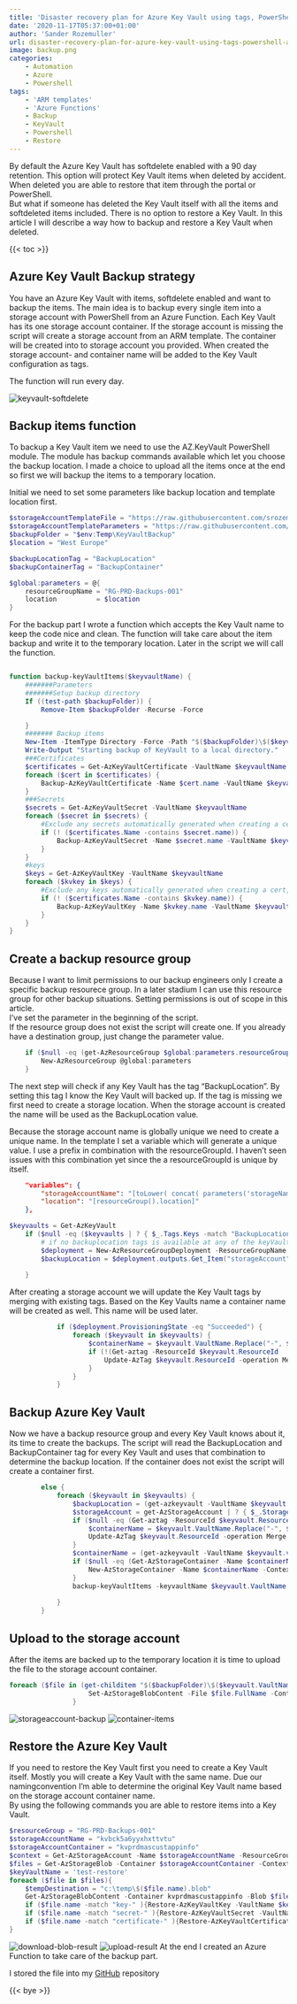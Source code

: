 ```yaml
---
title: 'Disaster recovery plan for Azure Key Vault using tags, PowerShell and Azure Function'
date: '2020-11-17T05:37:00+01:00'
author: 'Sander Rozemuller'
url: disaster-recovery-plan-for-azure-key-vault-using-tags-powershell-and-azure-function
image: backup.png
categories:
    - Automation
    - Azure
    - Powershell
tags:
    - 'ARM templates'
    - 'Azure Functions'
    - Backup
    - KeyVault
    - Powershell
    - Restore
---
```


By default the Azure Key Vault has softdelete enabled with a 90 day retention. This option will protect Key Vault items when deleted by accident. When deleted you are able to restore that item through the portal or PowerShell.   
But what if someone has deleted the Key Vault itself with all the items and softdeleted items included. There is no option to restore a Key Vault. In this article I will describe a way how to backup and restore a Key Vault when deleted.

{{< toc >}}

## Azure Key Vault Backup strategy

You have an Azure Key Vault with items, softdelete enabled and want to backup the items. The main idea is to backup every single item into a storage account with PowerShell from an Azure Function. Each Key Vault has its one storage account container. If the storage account is missing the script will create a storage account from an ARM template. The container will be created into to storage account you provided. When created the storage account- and container name will be added to the Key Vault configuration as tags.

The function will run every day.

![keyvault-softdelete](image-9.png)
## Backup items function

To backup a Key Vault item we need to use the AZ.KeyVault PowerShell module. The module has backup commands available which let you choose the backup location. I made a choice to upload all the items once at the end so first we will backup the items to a temporary location.

Initial we need to set some parameters like backup location and template location first.

```powershell
$storageAccountTemplateFile = "https://raw.githubusercontent.com/srozemuller/Azure/main/AzureStorageAccount/azuredeploy.json"
$storageAccountTemplateParameters = "https://raw.githubusercontent.com/srozemuller/Azure/main/AzureStorageAccount/azuredeploy.parameters.json"
$backupFolder = "$env:Temp\KeyVaultBackup"
$location = "West Europe"

$backupLocationTag = "BackupLocation"
$backupContainerTag = "BackupContainer"

$global:parameters = @{
    resourceGroupName = "RG-PRD-Backups-001"
    location          = $location
}
```


For the backup part I wrote a function which accepts the Key Vault name to keep the code nice and clean. The function will take care about the item backup and write it to the temporary location. Later in the script we will call the function.

```powershell

function backup-keyVaultItems($keyvaultName) {
    #######Parameters
    #######Setup backup directory
    If ((test-path $backupFolder)) {
        Remove-Item $backupFolder -Recurse -Force

    }
    ####### Backup items
    New-Item -ItemType Directory -Force -Path "$($backupFolder)\$($keyvaultName)" | Out-Null
    Write-Output "Starting backup of KeyVault to a local directory."
    ###Certificates
    $certificates = Get-AzKeyVaultCertificate -VaultName $keyvaultName 
    foreach ($cert in $certificates) {
        Backup-AzKeyVaultCertificate -Name $cert.name -VaultName $keyvaultName -OutputFile "$backupFolder\$keyvaultName\certificate-$($cert.name)" | Out-Null
    }
    ###Secrets
    $secrets = Get-AzKeyVaultSecret -VaultName $keyvaultName
    foreach ($secret in $secrets) {
        #Exclude any secrets automatically generated when creating a cert, as these cannot be backed up   
        if (! ($certificates.Name -contains $secret.name)) {
            Backup-AzKeyVaultSecret -Name $secret.name -VaultName $keyvaultName -OutputFile "$backupFolder\$keyvaultName\secret-$($secret.name)" | Out-Null
        }
    }
    #keys
    $keys = Get-AzKeyVaultKey -VaultName $keyvaultName
    foreach ($kvkey in $keys) {
        #Exclude any keys automatically generated when creating a cert, as these cannot be backed up   
        if (! ($certificates.Name -contains $kvkey.name)) {
            Backup-AzKeyVaultKey -Name $kvkey.name -VaultName $keyvaultName -OutputFile "$backupFolder\$keyvaultName\key-$($kvkey.name)" | Out-Null
        }
    }
}
```


## Create a backup resource group

Because I want to limit permissions to our backup engineers only I create a specific backup resourece group. In a later stadium I can use this resource group for other backup situations. Setting permissions is out of scope in this article.   
I’ve set the parameter in the beginning of the script.  
If the resource group does not exist the script will create one. If you already have a destination group, just change the parameter value.

```powershell
    if ($null -eq (get-AzResourceGroup $global:parameters.resourceGroupName -ErrorAction SilentlyContinue)) {
        New-AzResourceGroup @global:parameters
    }
```

The next step will check if any Key Vault has the tag “BackupLocation”. By setting this tag I know the Key Vault will backed up. If the tag is missing we first need to create a storage location. When the storage account is created the name will be used as the BackupLocation value.

Because the storage account name is globally unique we need to create a unique name. In the template I set a variable which will generate a unique value. I use a prefix in combination with the resourceGroupId. I haven’t seen issues with this combination yet since the a resourceGroupId is unique by itself.

```json
    "variables": {
        "storageAccountName": "[toLower( concat( parameters('storageNamePrefix'), uniqueString(resourceGroup().id) ) )]",
        "location": "[resourceGroup().location]"
    },
```


```powershell
$keyvaults = Get-AzKeyVault 
    if ($null -eq ($keyvaults | ? { $_.Tags.Keys -match "BackupLocation" })) {
        # if no backuplocation tags is available at any of the keyVaults we will create one first
        $deployment = New-AzResourceGroupDeployment -ResourceGroupName $global:parameters.resourceGroupName -TemplateUri $storageAccountTemplateFile -TemplateParameterUri $storageAccountTemplateParameters
        $backupLocation = $deployment.outputs.Get_Item("storageAccount").value
       
    }
```

After creating a storage account we will update the Key Vault tags by merging with existing tags. Based on the Key Vaults name a container name will be created as well. This name will be used later.

```powershell
            if ($deployment.ProvisioningState -eq "Succeeded") {
                foreach ($keyvault in $keyvaults) {
                    $containerName = $keyvault.VaultName.Replace("-", $null).ToLower()
                    if (!(Get-aztag -ResourceId $keyvault.ResourceId  | ? { $_.Tags.Keys -match $BackupLocationTag }  )) {
                        Update-AzTag $keyvault.ResourceId -operation Merge -Tag @{BackupLocation = $backupLocation; BackupContainer = $containerName }
                    }
                }
            }
```
## Backup Azure Key Vault

Now we have a backup resource group and every Key Vault knows about it, its time to create the backups. The script will read the BackupLocation and BackupContainer tag for every Key Vault and uses that combination to determine the backup location. If the container does not exist the script will create a container first.

```powershell
        else {
            foreach ($keyvault in $keyvaults) {
                $backupLocation = (get-azkeyvault -VaultName $keyvault.vaultname | ? { $_.Tags.Keys -match $BackupLocationTag}).tags.Get_Item($BackupLocationTag)
                $storageAccount = get-AzStorageAccount | ? { $_.StorageAccountName -eq $backupLocation }
                if ($null -eq (Get-aztag -ResourceId $keyvault.ResourceId  | ? { $_.Tags.Keys -match $BackupContainerTag }  )) {
                    $containerName = $keyvault.VaultName.Replace("-", $null).ToLower()
                    Update-AzTag $keyvault.ResourceId -operation Merge -Tag @{BackupContainer = $containerName }
                }
                $containerName = (get-azkeyvault -VaultName $keyvault.vaultname | ? { $_.Tags.Keys -match $backupContainerTag }).tags.Get_Item($backupContainerTag)
                if ($null -eq (Get-AzStorageContainer -Name $containerName -Context $storageAccount.context)) {
                    New-AzStorageContainer -Name $containerName -Context $storageAccount.context
                }
                backup-keyVaultItems -keyvaultName $keyvault.VaultName
                
            }
        }
```

## Upload to the storage account

After the items are backed up to the temporary location it is time to upload the file to the storage account container.

```powershell
foreach ($file in (get-childitem "$($backupFolder)\$($keyvault.VaultName)")) {
                    Set-AzStorageBlobContent -File $file.FullName -Container $containerName -Blob $file.name -Context $storageAccount.context -Force
                }

```

![storageaccount-backup](image-11.png)
![container-items](image-10.png)

## Restore the Azure Key Vault

If you need to restore the Key Vault first you need to create a Key Vault itself. Mostly you will create a Key Vault with the same name. Due our namingconvention I’m able to determine the original Key Vault name based on the storage account container name.  
By using the following commands you are able to restore items into a Key Vault.

```powershell
$resourceGroup = "RG-PRD-Backups-001"
$storageAccountName = "kvbck5a6yyxhxttvtu"
$storageAccountContainer = "kvprdmascustappinfo"
$context = Get-AzStorageAccount -Name $storageAccountName -ResourceGroupName $resourceGroup
$files = Get-AzStorageBlob -Container $storageAccountContainer -Context $context.Context
$keyVaultName = 'test-restore'
foreach ($file in $files){
    $tempDestination = "c:\temp\$($file.name).blob"
    Get-AzStorageBlobContent -Container kvprdmascustappinfo -Blob $file.name -Context $context.Context -Destination $tempDestination
    if ($file.name -match "key-" ){Restore-AzKeyVaultKey -VaultName $keyVaultName -InputFile $tempDestination}
    if ($file.name -match "secret-" ){Restore-AzKeyVaultSecret -VaultName $keyVaultName -InputFile $tempDestination}
    if ($file.name -match "certificate-" ){Restore-AzKeyVaultCertificate -VaultName $keyVaultName -InputFile $tempDestination}
}
```

![download-blob-result](image-12.png)
![upload-result](image-13.png)
At the end I created an Azure Function to take care of the backup part.

I stored the file into my [GitHub](https://github.com/srozemuller/Azure/tree/main/Backup) repository

{{< bye >}}